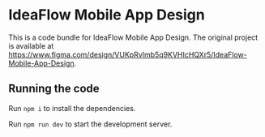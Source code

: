 
  # IdeaFlow Mobile App Design

  This is a code bundle for IdeaFlow Mobile App Design. The original project is available at https://www.figma.com/design/VUKpRvImb5q9KVHIcHQXr5/IdeaFlow-Mobile-App-Design.

  ## Running the code

  Run `npm i` to install the dependencies.

  Run `npm run dev` to start the development server.
  